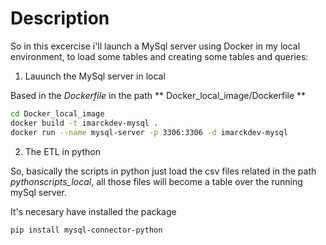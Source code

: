 # Description
So in this excercise i'll launch a MySql server using Docker in my  local environment, to load some tables and creating some tables and queries:

1. Lauunch the MySql server in local

Based in the  *Dockerfile* in the path ** Docker_local_image/Dockerfile **

```bash
cd Docker_local_image
docker build -t imarckdev-mysql .
docker run --name mysql-server -p 3306:3306 -d imarckdev-mysql
```

2. The ETL in python

So, basically the scripts in python just load the csv files related in the path *pythonscripts_local*, all those
files will become a table over the running mySql server.


It's necesary have installed the package 

```bash
pip install mysql-connector-python
```
